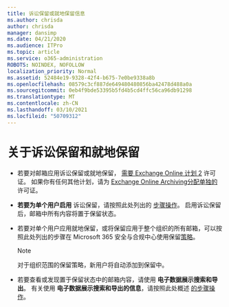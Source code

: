 ```yaml
---
title: 诉讼保留或就地保留信息
ms.author: chrisda
author: chrisda
manager: dansimp
ms.date: 04/21/2020
ms.audience: ITPro
ms.topic: article
ms.service: o365-administration
ROBOTS: NOINDEX, NOFOLLOW
localization_priority: Normal
ms.assetid: 52484e19-9328-42f4-b675-7e0be9338a8b
ms.openlocfilehash: 08579c3cf887de649480480856ba42478d488a0a
ms.sourcegitcommit: 0eb4f9bde53395b5fd4b5cd4ffc56ca96db91298
ms.translationtype: MT
ms.contentlocale: zh-CN
ms.lasthandoff: 03/10/2021
ms.locfileid: "50709312"
---
```

# <a name="about-litigation-holds-and-in-place-holds"></a>关于诉讼保留和就地保留

- 若要对邮箱应用诉讼保留或就地保留， [需要 Exchange Online 计划 2](https://docs.microsoft.com/office365/servicedescriptions/office-365-platform-service-description/office-365-plan-options) 许可证。 如果你有任何其他计划，请为 [Exchange Online Archiving分配单独的](https://docs.microsoft.com/office365/servicedescriptions/exchange-online-archiving-service-description/exchange-online-archiving-service-description) 许可证。 
    
- **若要为单个用户启用** 诉讼保留，请按照此处列出的 [步骤操作](https://docs.microsoft.com/microsoft-365/compliance/create-a-litigation-hold?view=o365-worldwide#place-a-mailbox-on-litigation-hold)。 启用诉讼保留后，邮箱中所有内容将置于保留状态。
    
- 若要对单个用户应用就地保留，或将保留应用于整个组织的所有邮箱，可以按照此处列出的步骤在 Microsoft 365 安全与合规中心使用保留[策略](https://docs.microsoft.com/microsoft-365/compliance/retention-policies)。
    
    > [!NOTE]
    > 对于组织范围的保留策略，新用户将自动添加到保留中。 
  
- 若要查看或发现置于保留状态中的邮箱内容，请使用 **电子数据展示搜索和导出**。 有关使用 **电子数据展示搜索和导出的信息**，请按照此处概述 [的步骤操作](https://docs.microsoft.com/microsoft-365/compliance/export-search-results)。
    

